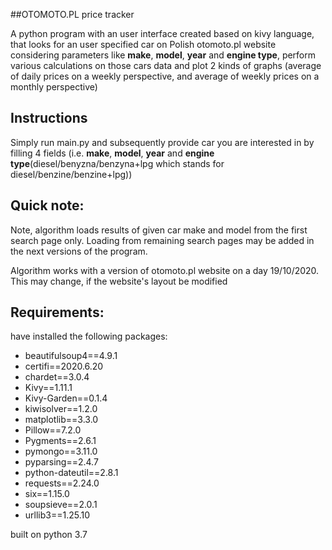 ##OTOMOTO.PL price tracker

A python program with an user interface created based on kivy language, that looks for an user specified car on Polish
otomoto.pl website considering parameters like **make**, **model**, **year** and **engine type**, perform various 
calculations on those cars data and plot 2 kinds of graphs (average of daily prices on a weekly perspective, and average
of weekly prices on a monthly perspective)

## Instructions
Simply run main.py and subsequently provide car you are interested in by filling 4 fields (i.e. **make**, **model**, 
**year** and **engine type**(diesel/benyzna/benzyna+lpg which stands for diesel/benzine/benzine+lpg))

## Quick note:
Note, algorithm loads results of given car make and model from the first search page only.
Loading from remaining search pages may be added in the next versions of the program.

Algorithm works with a version of otomoto.pl website on a day 19/10/2020. This may change, if the website's layout be
modified

## Requirements:
have installed the following packages:
* beautifulsoup4==4.9.1
* certifi==2020.6.20
* chardet==3.0.4
* Kivy==1.11.1
* Kivy-Garden==0.1.4
* kiwisolver==1.2.0
* matplotlib==3.3.0
* Pillow==7.2.0
* Pygments==2.6.1
* pymongo==3.11.0
* pyparsing==2.4.7
* python-dateutil==2.8.1
* requests==2.24.0
* six==1.15.0
* soupsieve==2.0.1
* urllib3==1.25.10


built on python 3.7